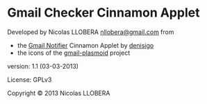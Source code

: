Gmail Checker Cinnamon Applet
============

Developed by Nicolas LLOBERA <nllobera@gmail.com> from
* the [Gmail Notifier](http://cinnamon-spices.linuxmint.com/applets/view/73) Cinnamon Applet by [denisigo](denis@sigov.ru)
* the icons of the [gmail-plasmoid](http://code.google.com/p/gmail-plasmoid) project

version: 1.1 (03-03-2013)

License: GPLv3

Copyright © 2013 Nicolas LLOBERA
